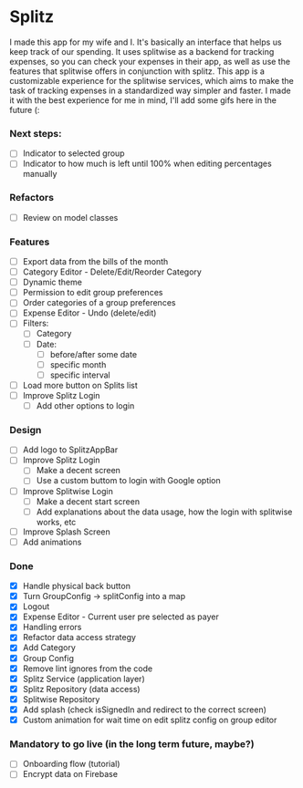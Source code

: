 # Splitz
I made this app for my wife and I. It's basically an interface that helps us keep track of our spending.
It uses splitwise as a backend for tracking expenses, so you can check your expenses in their app, as well as use the features that splitwise offers in conjunction with splitz.
This app is a customizable experience for the splitwise services, which aims to make the task of tracking expenses in a standardized way simpler and faster.
I made it with the best experience for me in mind, I'll add some gifs here in the future (:

### Next steps:
- [ ] Indicator to selected group 
- [ ] Indicator to how much is left until 100% when editing percentages manually

### Refactors
- [ ] Review on model classes

### Features
- [ ] Export data from the bills of the month
- [ ] Category Editor - Delete/Edit/Reorder Category
- [ ] Dynamic theme
- [ ] Permission to edit group preferences
- [ ] Order categories of a group preferences
- [ ] Expense Editor - Undo (delete/edit)
- [ ] Filters:
  - [ ] Category
  - [ ] Date:
    - [ ] before/after some date
    - [ ] specific month
    - [ ] specific interval
- [ ] Load more button on Splits list
- [ ] Improve Splitz Login
  - [ ] Add other options to login

### Design
- [ ] Add logo to SplitzAppBar
- [ ] Improve Splitz Login
  - [ ] Make a decent screen
  - [ ] Use a custom buttom to login with Google option
- [ ] Improve Splitwise Login
  - [ ] Make a decent start screen
  - [ ] Add explanations about the data usage, how the login with splitwise works, etc
- [ ] Improve Splash Screen
- [ ] Add animations

### Done
- [x] Handle physical back button
- [x] Turn GroupConfig -> splitConfig into a map
- [x] Logout
- [x] Expense Editor - Current user pre selected as payer
- [x] Handling errors
- [x] Refactor data access strategy
- [x] Add Category
- [x] Group Config
- [x] Remove lint ignores from the code
- [x] Splitz Service (application layer)
- [x] Splitz Repository (data access)
- [x] Splitwise Repository
- [x] Add splash (check isSignedIn and redirect to the correct screen)
- [x] Custom animation for wait time on edit splitz config on group editor

### Mandatory to go live (in the long term future, maybe?)
- [ ] Onboarding flow (tutorial)
- [ ] Encrypt data on Firebase 